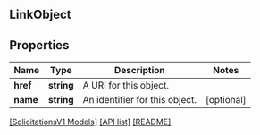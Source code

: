 ## LinkObject

## Properties

Name | Type | Description | Notes
------------ | ------------- | ------------- | -------------
**href** | **string** | A URI for this object. |
**name** | **string** | An identifier for this object. | [optional]

[[SolicitationsV1 Models]](../) [[API list]](../../Api) [[README]](../../../README.md)
